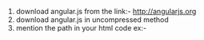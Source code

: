 1. download angular.js from the link:- http://angularjs.org
2. download angular.js in uncompressed method
3. mention the path in your html code ex:- <script src="node_modules/angular/angular.min.js"></script>
